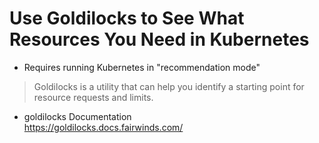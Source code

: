 # Use Goldilocks to See What Resources You Need in Kubernetes


* Requires running Kubernetes in "recommendation mode"

> Goldilocks is a utility that can help you identify a starting point
> for resource requests and limits.


* goldilocks Documentation  
  https://goldilocks.docs.fairwinds.com/
